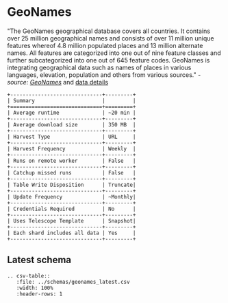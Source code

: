 # GeoNames

"The GeoNames geographical database covers all countries. It contains over 25 million 
geographical names and consists of over 11 million unique features whereof 4.8 million 
populated places and 13 million alternate names. All features are categorized into one out of 
nine feature classes and further subcategorized into one out of 645 feature codes. 
GeoNames is integrating geographical data such as names of places in various languages, 
elevation, population and others from various sources."
 _- source: [GeoNames](https://www.geonames.org/about.html)_ 
and [data details](https://download.geonames.org/export/dump/readme.txt)


```eval_rst
+------------------------------+---------+
| Summary                      |         |
+==============================+=========+
| Average runtime              | ~20 min |
+------------------------------+---------+
| Average download size        | 350 MB  |
+------------------------------+---------+
| Harvest Type                 | URL     |
+------------------------------+---------+
| Harvest Frequency            | Weekly  |
+------------------------------+---------+
| Runs on remote worker        | False   |
+------------------------------+---------+
| Catchup missed runs          | False   |
+------------------------------+---------+
| Table Write Disposition      | Truncate|
+------------------------------+---------+
| Update Frequency             | ~Monthly|
+------------------------------+---------+
| Credentials Required         | No      |
+------------------------------+---------+
| Uses Telescope Template      | Snapshot|
+------------------------------+---------+
| Each shard includes all data | Yes     |
+------------------------------+---------+
```

## Latest schema
``` eval_rst
.. csv-table::
   :file: ../schemas/geonames_latest.csv
   :width: 100%
   :header-rows: 1
```
